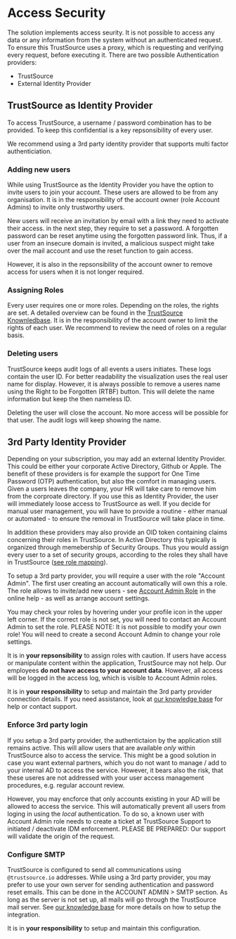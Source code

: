 # Access Security

The solution implements access seurity. It is not possible to access any data or any information from the system without an authenticated request. To ensure this TrustSource uses a proxy, which is requesting and verifying every request, before executing it. There are two possible Authentication providers:
- TrustSource
- External Identity Provider

## TrustSource as Identity Provider

To access TrustSource, a username / password combination has to be provided. To keep this confidential is a key repsonsibility of every user. 

We recommend using a 3rd party identity provider that supports multi factor authenticiation. 

### Adding new users

While using TrustSource as the Identity Provider you have the option to invite users to join your account. These users are allowed to be from any organisation. It is in the responsibility of the account owner (role Account Admins) to invite only trustworthy users. 

New users will receive an invitation by email with a link they need to activate their access. in the next step, they require to set a password. A forgotten password can be reset anytime using the forgotten password link. Thus, if a user from an insecure domain is invited, a malicious suspect might take over the mail account and use the reset function to gain access.

However, it is also in the repsonsibility of the account owner to remove access for users when it is not longer required.

### Assigning Roles

Every user requires one or more roles. Depending on the roles, the rights are set. A detailed overview can be found in the [TrustSource Knownledbase](https://support.trustsource.io/). It is in the responsibility of the account owner to limit the rights of each user. We recommend to review the need of roles on a regular basis.

### Deleting users

TrustSource keeps audit logs of all events a users initiates. These logs contain the user ID. For better readability the visualization uses the real user name for display. However, it is always possible to remove a useres name using the Right to be Forgotten (RTBF) button. This will delete the name information but keep the then nameless ID.

Deleting the user will close the account. No more access will be possible for that user. The audit logs will keep showing the name.  

## 3rd Party Identity Provider

Depending on your subscription, you may add an external Identity Provider. This could be either your corporate Active Directory, Github or Apple. The benefit of these providers is for example the support for One Time Password (OTP) authentication, but also the comfort in managing users. Given a users leaves the company, your HR will take care to remove him from the corproate directory. If you use this as Identity Provider, the user will immediately loose access to TrustSource as well. If you decide for manual user management, you will have to provide a routine - either manual or automated - to ensure the removal in TrustSource will take place in time. 

In addition these providers may also provide an OID token containing claims concerning their roles in TrustSource. In Active Directory this typically is organized through memebership of Security Groups. Thus you would assign every user to a set of security groups, according to the roles they shall have in TrustSource ([see role mapping](https://support.trustsource.io)).

To setup a 3rd party provider, you will require a user with the role "Account Admin". The first user creating an account automatically will own this a role. The role allows to invite/add new users - see [Account Admin Role](!https://support.trustsource.io/) in the online help - as well as arrange account settings. 

You may check your roles by hovering under your profile icon in the upper left corner. If the correct role is not set, you will need to contact an Account Admin to set the role. PLEASE NOTE: It is not possible to modify your own role! You will need to create a second Account Admin to change your role settings. 

It is in **your repsonsibility** to assign roles with caution. If users have access or manipulate content within the application, TrustSource may not help. Our employees **do not have access to your account data**. However, all access will be logged in the access log, which is visible to Account Admin roles.  

It is in **your responsibility** to setup and maintain the 3rd party provider connection details. If you need assistance, look at [our knowledge base](!https://support.trustsource.io/AD_integration) for help or contact support. 

### Enforce 3rd party login

If you setup a 3rd party provider, the authentictaion by the application still remains active. This will allow users that are available _only_ within TrustSource also to access the service. This might be a good solution in case you want external partners, which you do not want to manage / add to your internal AD to access the service. However, it bears also the risk, that these useres are not addressed with your user access management procedures, e.g. regular account review.

However, you may encforce that only accounts existing in your AD will be allowed to access the service. This will automatically prevent all users from loging in using the _local_ authentication. To do so, a known user with Account Admin role needs to create a ticket at TrustSource Support to initiated / deactivate IDM enforcement. PLEASE BE PREPARED: Our support will validate the origin of the request. 

### Configure SMTP

TrustSource is configured to send all communications using `@trustsource.io` addresses. While using a 3rd party provider, you may prefer to use your own server for sending authentication and password reset emails. This can be done in the ACCOUNT ADMIN > SMTP section. As long as the server is not set up, all mails will go through the TrustSource mail server. See [our knowledge base](!https://support.trustsource.io/AD_integration) for more details on how to setup the integration.

It is in **your responsibility** to setup and maintain this configuration. 
